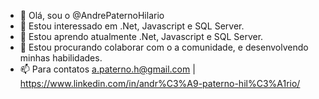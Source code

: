 - 👋 Olá, sou o @AndrePaternoHilario
- 👀 Estou interessado em .Net, Javascript e SQL Server.
- 🌱 Estou aprendo atualmente .Net, Javascript e SQL Server.
- 💞️ Estou procurando colaborar com o a comunidade, e desenvolvendo minhas habilidades.
- 📫 Para contatos a.paterno.h@gmail.com | https://www.linkedin.com/in/andr%C3%A9-paterno-hil%C3%A1rio/

